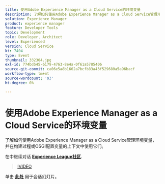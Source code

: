 ```yaml
---
title: 使用Adobe Experience Manager as a Cloud Service的环境变量
description: 了解如何使用Adobe Experience Manager as a Cloud Service管理环境变量，并在构建过程或OSGI配置变量的上下文中使用它们。
solution: Experience Manager
product: experience manager
feature: Developer Tools
topic: Development
role: Developer, Architect
level: Experienced
version: Cloud Service
kt: 7404
type: Event
thumbnail: 332304.jpg
exl-id: 774bdb45-6179-4763-8e4a-0f61a5785406
source-git-commit: ca06e5a8b1602a7bcfb83a43f529680a5a96bacf
workflow-type: tm+mt
source-wordcount: '93'
ht-degree: 0%

---
```


# 使用Adobe Experience Manager as a Cloud Service的环境变量

了解如何使用Adobe Experience Manager as a Cloud Service管理环境变量，并在构建过程或OSGI配置变量的上下文中使用它们。

在中继续对话 **[Experience League社区](http://adobe.ly/36Yd3v6)**.

>[!VIDEO](https://video.tv.adobe.com/v/332304/?quality=12&learn=on&hidetitle=true)

单击 **[此处](/help/adobe-developers-live/assets/environment-variables-aemcs.pdf)** 用于会话幻灯片。
